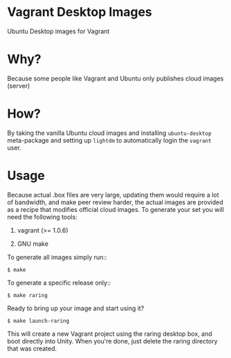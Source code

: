 Vagrant Desktop Images
======================

Ubuntu Desktop images for Vagrant


Why?
====

Because some people like Vagrant and Ubuntu only publishes cloud images (server)


How?
====

By taking the vanilla Ubuntu cloud images and installing
``ubuntu-desktop`` meta-package and setting up ``lightdm`` to
automatically login the ``vagrant`` user.

Usage
=====

Because actual .box files are very large, updating them would require
a lot of bandwidth, and make peer review harder, the actual images are
provided as a recipe that modifies official cloud images. To generate
your set you will need the following tools:

1) vagrant (>= 1.0.6)

2) GNU make

To generate all images simply run::

    $ make

To generate a specific release only::

    $ make raring

Ready to bring up your image and start using it?

    $ make launch-raring

This will create a new Vagrant project using the raring desktop box,
and boot directly into Unity. When you're done, just delete the raring
directory that was created.
